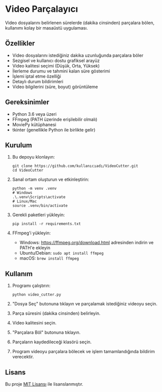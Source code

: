 # Video Parçalayıcı

Video dosyalarını belirlenen sürelerde (dakika cinsinden) parçalara bölen, kullanımı kolay bir masaüstü uygulaması.

## Özellikler

- Video dosyalarını istediğiniz dakika uzunluğunda parçalara böler
- Sezgisel ve kullanıcı dostu grafiksel arayüz
- Video kalitesi seçimi (Düşük, Orta, Yüksek)
- İlerleme durumu ve tahmini kalan süre gösterimi
- İşlemi iptal etme özelliği
- Detaylı durum bildirimleri
- Video bilgilerini (süre, boyut) görüntüleme

## Gereksinimler

- Python 3.6 veya üzeri
- FFmpeg (PATH üzerinde erişilebilir olmalı)
- MoviePy kütüphanesi
- tkinter (genellikle Python ile birlikte gelir)

## Kurulum

1. Bu depoyu klonlayın:
   ```
   git clone https://github.com/kullanıcıadı/VideoCutter.git
   cd VideoCutter
   ```

2. Sanal ortam oluşturun ve etkinleştirin:
   ```
   python -m venv .venv
   # Windows
   .\.venv\Scripts\activate
   # Linux/Mac
   source .venv/bin/activate
   ```

3. Gerekli paketleri yükleyin:
   ```
   pip install -r requirements.txt
   ```

4. FFmpeg'i yükleyin:
   - Windows: https://ffmpeg.org/download.html adresinden indirin ve PATH'e ekleyin
   - Ubuntu/Debian: `sudo apt install ffmpeg`
   - macOS: `brew install ffmpeg`

## Kullanım

1. Programı çalıştırın:
   ```
   python video_cutter.py
   ```

2. "Dosya Seç" butonuna tıklayın ve parçalamak istediğiniz videoyu seçin.
3. Parça süresini (dakika cinsinden) belirleyin.
4. Video kalitesini seçin.
5. "Parçalara Böl" butonuna tıklayın.
6. Parçaların kaydedileceği klasörü seçin.
7. Program videoyu parçalara bölecek ve işlem tamamlandığında bildirim verecektir.

## Lisans

Bu proje [MIT Lisansı](LICENSE) ile lisanslanmıştır. 